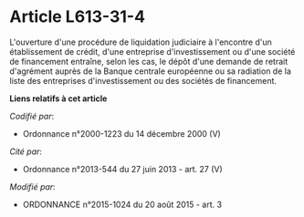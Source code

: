 # Article L613-31-4

L'ouverture d'une procédure de liquidation judiciaire à l'encontre d'un établissement de crédit, d'une entreprise
d'investissement  ou d'une société de financement entraîne, selon les cas, le dépôt d'une demande de retrait d'agrément
auprès de la Banque centrale européenne ou sa radiation de la liste des entreprises d'investissement ou des  sociétés de
financement.

**Liens relatifs à cet article**

_Codifié par_:

  - Ordonnance n°2000-1223 du 14 décembre 2000 (V)

_Cité par_:

  - Ordonnance n°2013-544 du 27 juin 2013 - art. 27 (V)

_Modifié par_:

  - ORDONNANCE n°2015-1024 du 20 août 2015 - art. 3
